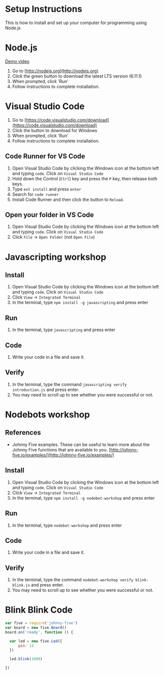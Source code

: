 Setup Instructions
====

This is how to install and set up your computer for programming using Node.js

# Node.js
[Demo video](https://www.youtube.com/watch?v=GpRRtF3OKWs&list=PLnPkMlQGVnlLf8Luf6UJq29w4TB8Jfyxm)
1. Go to [http://nodejs.org](http://nodejs.org)
2. Click the green button to download the latest LTS version (6.11.1)
3. When prompted, click 'Run'
4. Follow instructions to complete installation.

# Visual Studio Code
1. Go to [https://code.visualstudio.com/download](https://code.visualstudio.com/download)
2. Click the button to download for Windows
3. When prompted, click 'Run'
4. Follow instructions to complete installation.

## Code Runner for VS Code
1. Open Visual Studio Code by clicking the Windows icon at the bottom left and typing `code`. Click on `Visual Studio Code`
2. Hold down the Control (`Ctrl`) key and press the `P` key, then release both keys.
3. Type `ext install` and press `enter`
4. Search for `code runner`
5. Install Code Runner and then click the button to `Reload`.

## Open your folder in VS Code
1. Open Visual Studio Code by clicking the Windows icon at the bottom left and typing `code`. Click on `Visual Studio Code`
2. Click `File` -> `Open Folder` (not `Open File`)

# Javascripting workshop
## Install
1. Open Visual Studio Code by clicking the Windows icon at the bottom left and typing `code`. Click on `Visual Studio Code`
2. Click `View` -> `Integrated Terminal`
3. In the terminal, type `npm install -g javascripting` and press enter

## Run
1. In the terminal, type `javascripting` and press enter

## Code
1. Write your code in a file and save it.

## Verify
1. In the terminal, type the command `javascripting verify introduction.js` and press enter.
2. You may need to scroll up to see whether you were successful or not.

# Nodebots workshop
## References
* Johnny Five examples. These can be useful to learn more about the Johnny Five functions that are available to you. [http://johnny-five.io/examples/](http://johnny-five.io/examples/)
## Install
1. Open Visual Studio Code by clicking the Windows icon at the bottom left and typing `code`. Click on `Visual Studio Code`
2. Click `View` -> `Integrated Terminal`
3. In the terminal, type `npm install -g nodebot-workshop` and press enter

## Run
1. In the terminal, type `nodebot-workshop` and press enter

## Code
1. Write your code in a file and save it.

## Verify
1. In the terminal, type the command `nodebot-workshop verify blink-blink.js` and press enter.
2. You may need to scroll up to see whether you were successful or not.


# Blink Blink Code
```javascript
var five = require('johnny-five')
var board = new five.Board()
board.on('ready', function () {

  var led = new five.Led({
      pin: 13
  })

  led.blink(1000)

})
```
